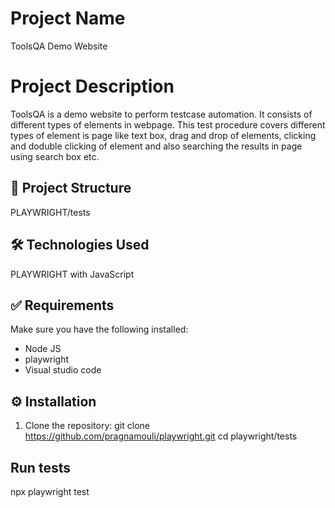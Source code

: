 # Project Name

ToolsQA Demo Website

# Project Description

ToolsQA is a demo website to perform testcase automation. It consists of different types of elements in webpage. This test procedure covers different types of element is page like text box, drag and drop of elements, clicking and doduble clicking of element and also searching the results in page using search box etc.

## 📁 Project Structure

PLAYWRIGHT/tests

## 🛠️ Technologies Used

PLAYWRIGHT with JavaScript 

## ✅ Requirements

Make sure you have the following installed:

- Node JS
- playwright
- Visual studio code

## ⚙️ Installation

1. Clone the repository:
   git clone https://github.com/pragnamouli/playwright.git
   cd playwright/tests

## Run tests
npx playwright test



